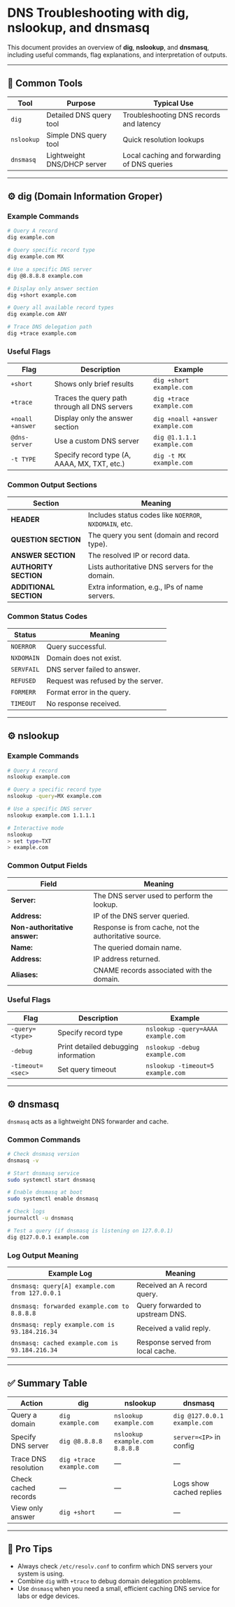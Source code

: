 # DNS Troubleshooting with dig, nslookup, and dnsmasq

This document provides an overview of **dig**, **nslookup**, and **dnsmasq**, including useful commands, flag explanations, and interpretation of outputs.

---

## 🧩 Common Tools

| Tool | Purpose | Typical Use |
|------|----------|-------------|
| `dig` | Detailed DNS query tool | Troubleshooting DNS records and latency |
| `nslookup` | Simple DNS query tool | Quick resolution lookups |
| `dnsmasq` | Lightweight DNS/DHCP server | Local caching and forwarding of DNS queries |

---

## ⚙️ dig (Domain Information Groper)

### Example Commands

```bash
# Query A record
dig example.com

# Query specific record type
dig example.com MX

# Use a specific DNS server
dig @8.8.8.8 example.com

# Display only answer section
dig +short example.com

# Query all available record types
dig example.com ANY

# Trace DNS delegation path
dig +trace example.com
```

### Useful Flags

| Flag | Description | Example |
|------|--------------|----------|
| `+short` | Shows only brief results | `dig +short example.com` |
| `+trace` | Traces the query path through all DNS servers | `dig +trace example.com` |
| `+noall +answer` | Display only the answer section | `dig +noall +answer example.com` |
| `@dns-server` | Use a custom DNS server | `dig @1.1.1.1 example.com` |
| `-t TYPE` | Specify record type (A, AAAA, MX, TXT, etc.) | `dig -t MX example.com` |

### Common Output Sections

| Section | Meaning |
|----------|----------|
| **HEADER** | Includes status codes like `NOERROR`, `NXDOMAIN`, etc. |
| **QUESTION SECTION** | The query you sent (domain and record type). |
| **ANSWER SECTION** | The resolved IP or record data. |
| **AUTHORITY SECTION** | Lists authoritative DNS servers for the domain. |
| **ADDITIONAL SECTION** | Extra information, e.g., IPs of name servers. |

### Common Status Codes

| Status | Meaning |
|---------|----------|
| `NOERROR` | Query successful. |
| `NXDOMAIN` | Domain does not exist. |
| `SERVFAIL` | DNS server failed to answer. |
| `REFUSED` | Request was refused by the server. |
| `FORMERR` | Format error in the query. |
| `TIMEOUT` | No response received. |

---

## ⚙️ nslookup

### Example Commands

```bash
# Query A record
nslookup example.com

# Query a specific record type
nslookup -query=MX example.com

# Use a specific DNS server
nslookup example.com 1.1.1.1

# Interactive mode
nslookup
> set type=TXT
> example.com
```

### Common Output Fields

| Field | Meaning |
|--------|----------|
| **Server:** | The DNS server used to perform the lookup. |
| **Address:** | IP of the DNS server queried. |
| **Non-authoritative answer:** | Response is from cache, not the authoritative source. |
| **Name:** | The queried domain name. |
| **Address:** | IP address returned. |
| **Aliases:** | CNAME records associated with the domain. |

### Useful Flags

| Flag | Description | Example |
|------|--------------|----------|
| `-query=<type>` | Specify record type | `nslookup -query=AAAA example.com` |
| `-debug` | Print detailed debugging information | `nslookup -debug example.com` |
| `-timeout=<sec>` | Set query timeout | `nslookup -timeout=5 example.com` |

---

## ⚙️ dnsmasq

`dnsmasq` acts as a lightweight DNS forwarder and cache.

### Common Commands

```bash
# Check dnsmasq version
dnsmasq -v

# Start dnsmasq service
sudo systemctl start dnsmasq

# Enable dnsmasq at boot
sudo systemctl enable dnsmasq

# Check logs
journalctl -u dnsmasq

# Test a query (if dnsmasq is listening on 127.0.0.1)
dig @127.0.0.1 example.com
```

### Log Output Meaning

| Example Log | Meaning |
|--------------|----------|
| `dnsmasq: query[A] example.com from 127.0.0.1` | Received an A record query. |
| `dnsmasq: forwarded example.com to 8.8.8.8` | Query forwarded to upstream DNS. |
| `dnsmasq: reply example.com is 93.184.216.34` | Received a valid reply. |
| `dnsmasq: cached example.com is 93.184.216.34` | Response served from local cache. |

---

## ✅ Summary Table

| Action | dig | nslookup | dnsmasq |
|---------|-----|-----------|----------|
| Query a domain | `dig example.com` | `nslookup example.com` | `dig @127.0.0.1 example.com` |
| Specify DNS server | `dig @8.8.8.8` | `nslookup example.com 8.8.8.8` | `server=<IP>` in config |
| Trace DNS resolution | `dig +trace example.com` | — | — |
| Check cached records | — | — | Logs show cached replies |
| View only answer | `dig +short` | — | — |

---

## 🧠 Pro Tips

- Always check `/etc/resolv.conf` to confirm which DNS servers your system is using.  
- Combine `dig` with `+trace` to debug domain delegation problems.  
- Use `dnsmasq` when you need a small, efficient caching DNS service for labs or edge devices.

